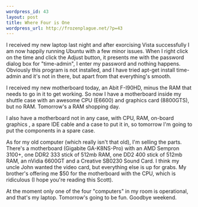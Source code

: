 ```yaml
--- 
wordpress_id: 43
layout: post
title: Where Four is One
wordpress_url: http://frozenplague.net/?p=43
---
```

I received my new laptop last night and after exorcising Vista successfully I am now happily running Ubuntu with a few minor issues. When I right click on the time and click the Adjust button, it presents me with the password dialog box for "time-admin", I enter my password and nothing happens. Obviously this program is not installed, and I have tried apt-get install time-admin and it's not in there, but apart from that everything's smooth.

I received my new motherboard today, an Abit F-I90HD, minus the RAM that needs to go in it to get working. So now I have a motherboard inside my shuttle case with an awesome CPU (E6600) and graphics card (8800GTS), but no RAM. Tomorrow's a RAM shopping day. 

I also have a motherboard not in any case, with CPU, RAM, on-board graphics , a spare IDE cable and a case to put it in, so tomorrow I'm going to put the components in a spare case.

As for my old computer (which really isn't that old), I'm selling the parts. There's a motherboard (Gigabite GA-K8NS-Pro) with an AMD Sempron 3100+, one DDR2 333 stick of 512mb RAM, one DD2 400 stick of 512mb RAM, an nVidia 6600GT and a Creative SB0230 Sound Card. I think my uncle John wanted the video card, but everything else is up for grabs. My brother's offering me $50 for the motherboard with the CPU, which is ridiculous (I hope you're reading this Scott).

At the moment only one of the four "computers" in my room is operational, and that's my laptop. Tomorrow's going to be fun. Goodbye weekend.

